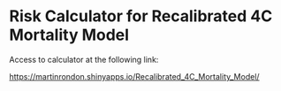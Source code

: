 # Risk Calculator for Recalibrated 4C Mortality Model



Access to calculator at the following link:

https://martinrondon.shinyapps.io/Recalibrated_4C_Mortality_Model/


